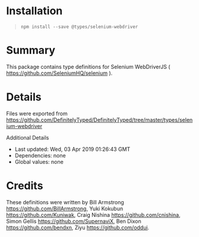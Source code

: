 # Installation
> `npm install --save @types/selenium-webdriver`

# Summary
This package contains type definitions for Selenium WebDriverJS ( https://github.com/SeleniumHQ/selenium ).

# Details
Files were exported from https://github.com/DefinitelyTyped/DefinitelyTyped/tree/master/types/selenium-webdriver

Additional Details
 * Last updated: Wed, 03 Apr 2019 01:26:43 GMT
 * Dependencies: none
 * Global values: none

# Credits
These definitions were written by Bill Armstrong <https://github.com/BillArmstrong>, Yuki Kokubun <https://github.com/Kuniwak>, Craig Nishina <https://github.com/cnishina>, Simon Gellis <https://github.com/SupernaviX>, Ben Dixon <https://github.com/bendxn>, Ziyu <https://github.com/oddui>.
